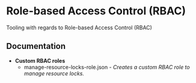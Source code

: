 # Role-based Access Control (RBAC)
Tooling with regards to Role-based Access Control (RBAC)

## Documentation

- **Custom RBAC roles**
    - manage-resource-locks-role.json - _Creates a custom RBAC role to manage resource locks._
